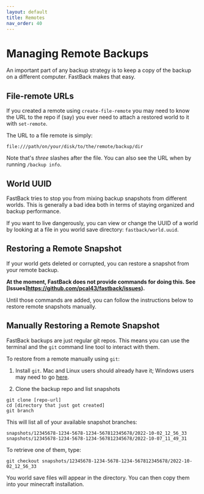 ```yaml
---
layout: default
title: Remotes
nav_order: 40
---
```


# Managing Remote Backups

An important part of any backup strategy is to keep a copy of the backup on a different computer.  FastBack makes that easy.


## File-remote URLs

If you created a remote using `create-file-remote` you may need to know the URL to the repo if (say) you ever need to attach a restored world to it with `set-remote`.

The URL to a file remote is simply:

```
file:///path/on/your/disk/to/the/remote/backup/dir
```

Note that's *three* slashes after the file.  You can also see the URL when by running `/backup info`.


## World UUID

FastBack tries to stop you from mixing backup snapshots from different worlds.  This is generally a bad idea both in terms of staying organized and backup performance.

If you want to live dangerously, you can view or change the UUID of a world by looking at a file in you world save directory: `fastback/world.uuid`.


## Restoring a Remote Snapshot

If your world gets deleted or corrupted, you can restore a snapshot from your remote backup.

**At the moment, FastBack does not provide commands for doing this.  See [Issues]https://github.com/pcal43/fastback/issues).**

Until those commands are added, you can follow the instructions below to restore remote snapshots manually.


## Manually Restoring a Remote Snapshot

FastBack backups are just regular git repos.  This means you can use the terminal and the `git` command line tool to interact with them.

To restore from a remote manually using `git`:

1. Install `git`.  Mac and Linux users should already have it; Windows users may need to go [here](https://git-scm.com/downloads).

2. Clone the backup repo and list snapshots

```
git clone [repo-url]
cd [directory that just got created]
git branch
```

This will list all of your available snapshot branches:

```
snapshots/12345678-1234-5678-1234-567812345678/2022-10-02_12_56_33
snapshots/12345678-1234-5678-1234-567812345678/2022-10-07_11_49_31
```

To retrieve one of them, type:

```
git checkout snapshots/12345678-1234-5678-1234-567812345678/2022-10-02_12_56_33
```

You world save files will appear in the directory.  You can then copy them into your minecraft installation.
